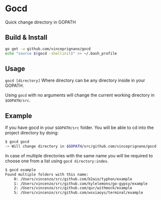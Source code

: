 Gocd
====
Quick change directory in GOPATH


Build & Install
---------------
```sh
go get -u github.com/vinceprignano/gocd
echo "source $(gocd -shellinit)" >> ~/.bash_profile
```

Usage
-----
`gocd [directory]`
Where directory can be any directory inside in your GOPATH.

Using `gocd` with no arguments will change the current working directory in `$GOPATH/src`.

## Example
If you have gocd in your `$GOPATH/src` folder. You will be able to cd into the project directory by doing:
```sh
$ gocd gocd
-> Will change directory in $GOPATH/src/github.com/vinceprignano/gocd
```
In case of multiple directories with the same name you will be required to choose one from a list using `gocd directory:index`.
```sh
$ gocd example
Found multiple folders with this name:
	0: /Users/vincenzo/src/github.com/b2aio/typhon/example
	1: /Users/vincenzo/src/github.com/kylelemons/go-gypsy/example
	2: /Users/vincenzo/src/github.com/qur/withmock/example
	5: /Users/vincenzo/src/github.com/wsxiaoys/terminal/example
```